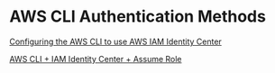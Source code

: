 # AWS CLI Authentication Methods

[Configuring the AWS CLI to use AWS IAM Identity Center](https://github.com/fabbriciocruz/AWS_CLI_Authentication_Methods/blob/main/Configuring_the_AWS_CLI_to_use_AWS_IAM_Identity_Center.md)

[AWS CLI + IAM Identity Center + Assume Role](https://github.com/fabbriciocruz/AWS_CLI_Authentication_Methods/blob/6d3d72bec8a5a137f9061ada5c7c6e643ae37251/AwsCLI+IamIdentityCenter+AssumeRole.md)